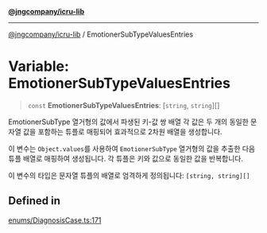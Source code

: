 [**@jngcompany/icru-lib**](../README.md)

***

[@jngcompany/icru-lib](../globals.md) / EmotionerSubTypeValuesEntries

# Variable: EmotionerSubTypeValuesEntries

> `const` **EmotionerSubTypeValuesEntries**: [`string`, `string`][]

EmotionerSubType 열거형의 값에서 파생된 키-값 쌍 배열
각 값은 두 개의 동일한 문자열 값을 포함하는 튜플로 매핑되어 효과적으로 2차원 배열을 생성합니다.

이 변수는 `Object.values`를 사용하여 `EmotionerSubType` 열거형의 값을 추출한 다음
튜플 배열로 매핑하여 생성됩니다. 각 튜플은 키와 값으로 동일한 값을 반복합니다.

이 변수의 타입은 문자열 튜플의 배열로 엄격하게 정의됩니다:
`[string, string][]`

## Defined in

[enums/DiagnosisCase.ts:171](https://github.com/jngcompany/icru-lib/blob/463893065235bd00666c18bdf483558e3b5f75c6/src/enums/DiagnosisCase.ts#L171)
